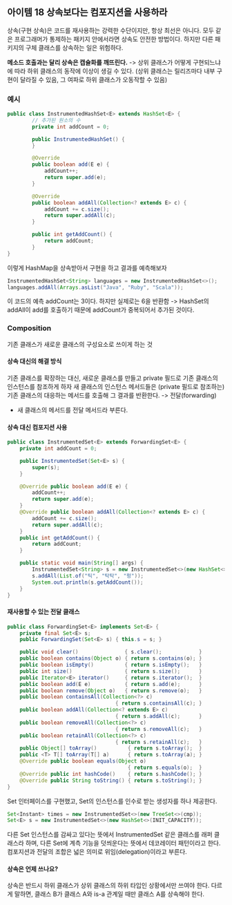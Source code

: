 ## 아이템 18 상속보다는 컴포지션을 사용하라

상속(구현 상속)은 코드를 재사용하는 강력한 수단이지만, 항상 최선은 아니다.
모두 같은 프로그래머가 통제하는 패키지 안에서라면 상속도 안전한 방법이다. 
하지만 다른 패키지의 구체 클래스를 상속하는 일은 위험하다.

**메소드 호출과는 달리 상속은 캡슐화를 깨뜨린다.**
-> 상위 클래스가 어떻게 구현되느냐에 따라 하위 클래스의 동작에 이상이 생길 수 있다. (상위 클래스는 릴리즈마다 내부 구현이 달라질 수 있음, 그 여파로 하위 클래스가 오동작할 수 있음)

### 예시 
```java
public class InstrumentedHashSet<E> extends HashSet<E> {
        // 추가된 원소의 수
        private int addCount = 0;

        public InstrumentedHashSet() {
        }

        @Override
        public boolean add(E e) {
            addCount++;
            return super.add(e);
        }

        @Override
        public boolean addAll(Collection<? extends E> c) {
            addCount += c.size();
            return super.addAll(c);
        }

        public int getAddCount() {
            return addCount;
        }
}
```
이렇게 HashMap을 상속받아서 구현을 하고 결과를 예측해보자
```java
InstrumentedHashSet<String> languages = new InstrumentedHashSet<>();
languages.addAll(Arrays.asList("Java", "Ruby", "Scala"));
```
이 코드의 예측 addCount는 3이다. 하지만 실제로는 6을 반환함 -> HashSet의 addAll이 add를 호출하기 때문에 addCount가 중복되어서 추가된 것이다. 

### Composition
기존 클래스가 새로운 클래스의 구성요소로 쓰이게 하는 것

#### 상속 대신의 해결 방식
기존 클래스를 확장하는 대신, 새로운 클래스를 만들고 private 필드로 기존 클래스의 인스턴스를 참조하게 하자
새 클래스의 인스턴스 메서드들은 (private 필드로 참조하는) 기존 클래스의 대응하는 메서드를 호출해 그 결과를 반환한다. -> 전달(forwarding)
- 새 클래스의 메서드를 전달 메서드라 부른다.

#### 상속 대신 컴포지션 사용
```java
public class InstrumentedSet<E> extends ForwardingSet<E> {
    private int addCount = 0;

    public InstrumentedSet(Set<E> s) {
        super(s);
    }

    @Override public boolean add(E e) {
        addCount++;
        return super.add(e);
    }
    @Override public boolean addAll(Collection<? extends E> c) {
        addCount += c.size();
        return super.addAll(c);
    }
    public int getAddCount() {
        return addCount;
    }

    public static void main(String[] args) {
        InstrumentedSet<String> s = new InstrumentedSet<>(new HashSet<>());
        s.addAll(List.of("틱", "탁탁", "펑"));
        System.out.println(s.getAddCount());
    }
}
```
#### 재사용할 수 있는 전달 클래스
```java
public class ForwardingSet<E> implements Set<E> {
    private final Set<E> s;
    public ForwardingSet(Set<E> s) { this.s = s; }

    public void clear()               { s.clear();            }
    public boolean contains(Object o) { return s.contains(o); }
    public boolean isEmpty()          { return s.isEmpty();   }
    public int size()                 { return s.size();      }
    public Iterator<E> iterator()     { return s.iterator();  }
    public boolean add(E e)           { return s.add(e);      }
    public boolean remove(Object o)   { return s.remove(o);   }
    public boolean containsAll(Collection<?> c)
                                   { return s.containsAll(c); }
    public boolean addAll(Collection<? extends E> c)
                                   { return s.addAll(c);      }
    public boolean removeAll(Collection<?> c)
                                   { return s.removeAll(c);   }
    public boolean retainAll(Collection<?> c)
                                   { return s.retainAll(c);   }
    public Object[] toArray()          { return s.toArray();  }
    public <T> T[] toArray(T[] a)      { return s.toArray(a); }
    @Override public boolean equals(Object o)
                                       { return s.equals(o);  }
    @Override public int hashCode()    { return s.hashCode(); }
    @Override public String toString() { return s.toString(); }
}
```

Set 인터페이스를 구현했고, Set의 인스턴스를 인수로 받는 생성자를 하나 제공한다. 

```java
Set<Instant> times = new InstrumentedSet<>(new TreeSet<>(cmp));
Set<E> s = new InstrumentedSet<>(new HashSet<>(INIT_CAPACITY));
```
다른 Set 인스턴스를 감싸고 있다는 뜻에서 InstrumentedSet 같은 클래스를 래퍼 클래스라 하며, 다른 Set에 계측 기능을 덧씌운다는 뜻에서 데코레이터 패턴이라고 한다.
컴포지션과 전달의 조합은 넓은 의미로 위임(delegation)이라고 부른다.

#### 상속은 언제 쓰나요?
상속은 반드시 하위 클래스가 상위 클래스의 하위 타입인 상황에서만 쓰여야 한다. 
다르게 말하면, 클래스 B가 클래스 A와 is-a 관계일 때만 클래스 A를 상속해야 한다.

